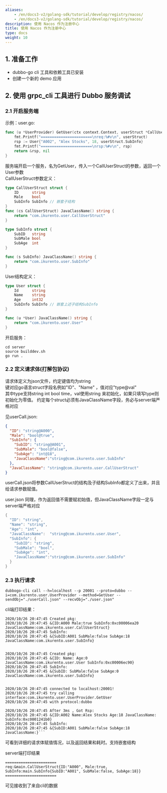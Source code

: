 ```yaml
---
aliases:
    - /en/docs3-v2/golang-sdk/tutorial/develop/registry/nacos/
    - /en/docs3-v2/golang-sdk/tutorial/develop/registry/nacos/
description: 使用 Nacos 作为注册中心
title: 使用 Nacos 作为注册中心
type: docs
weight: 10
---
```




## 1. 准备工作

- dubbo-go cli 工具和依赖工具已安装
- 创建一个新的 demo 应用

## 2. 使用 grpc_cli 工具进行 Dubbo 服务调试

### 2.1 开启服务端
示例：user.go:
```go
func (u *UserProvider) GetUser(ctx context.Context, userStruct *CallUserStruct) (*User, error) {
	fmt.Printf("=======================\nreq:%#v\n", userStruct)
	rsp := User{"A002", "Alex Stocks", 18, userStruct.SubInfo}
	fmt.Printf("=======================\nrsp:%#v\n", rsp)
	return &rsp, nil
}

```
服务端开启一个服务，名为GetUser，传入一个CallUserStruct的参数，返回一个User参数\
CallUserStruct参数定义：
```go
type CallUserStruct struct {
	ID      string
	Male    bool
	SubInfo SubInfo // 嵌套子结构
}
func (cs CallUserStruct) JavaClassName() string {
	return "com.ikurento.user.CallUserStruct"
}

type SubInfo struct {
	SubID   string
	SubMale bool
	SubAge  int
}

func (s SubInfo) JavaClassName() string {
	return "com.ikurento.user.SubInfo"
}

```
User结构定义：
```go
type User struct {
	Id      string
	Name    string
	Age     int32
	SubInfo SubInfo // 嵌套上述子结构SubInfo
}

func (u *User) JavaClassName() string {
	return "com.ikurento.user.User"
}
```

开启服务：

`cd server `\
`source builddev.sh`\
`go run .`

### 2.2 定义请求体(打解包协议)

请求体定义为json文件，约定键值均为string\
键对应go语言struct字段名例如"ID"、"Name" ，值对应"type@val"\
其中type支持string int bool time，val使用string 来初始化，如果只填写type则初始化为零值。
约定每个struct必须有JavaClassName字段，务必与server端严格对应

见userCall.json:
```json
{
  "ID": "string@A000",
  "Male": "bool@true",
  "SubInfo": {
    "SubID": "string@A001",
    "SubMale": "bool@false",
    "SubAge": "int@18",
    "JavaClassName":"string@com.ikurento.user.SubInfo"
  },
  "JavaClassName": "string@com.ikurento.user.CallUserStruct"
}
```
userCall.json将参数CallUserStruct的结构及子结构SubInfo都定义了出来，并且给请求参数赋值。

user.json 同理，作为返回值不需要赋初始值，但JavaClassName字段一定与server端严格对应
```go
{
  "ID": "string",
  "Name": "string",
  "Age": "int",
  "JavaClassName":  "string@com.ikurento.user.User",
  "SubInfo": {
    "SubID": "string",
    "SubMale": "bool",
    "SubAge": "int",
    "JavaClassName":"string@com.ikurento.user.SubInfo"
  }
}
```

### 2.3 执行请求
`dubbogo-cli call --h=localhost --p 20001 --proto=dubbo --i=com.ikurento.user.UserProvider --method=GetUser --sendObj="./userCall.json" --recvObj="./user.json"`

cli端打印结果：
```log
2020/10/26 20:47:45 Created pkg:
2020/10/26 20:47:45 &{ID:A000 Male:true SubInfo:0xc00006ea20 JavaClassName:com.ikurento.user.CallUserStruct}
2020/10/26 20:47:45 SubInfo:
2020/10/26 20:47:45 &{SubID:A001 SubMale:false SubAge:18 JavaClassName:com.ikurento.user.SubInfo}


2020/10/26 20:47:45 Created pkg:
2020/10/26 20:47:45 &{ID: Name: Age:0 JavaClassName:com.ikurento.user.User SubInfo:0xc00006ec90}
2020/10/26 20:47:45 SubInfo:
2020/10/26 20:47:45 &{SubID: SubMale:false SubAge:0 JavaClassName:com.ikurento.user.SubInfo}


2020/10/26 20:47:45 connected to localhost:20001!
2020/10/26 20:47:45 try calling interface:com.ikurento.user.UserProvider.GetUser
2020/10/26 20:47:45 with protocol:dubbo

2020/10/26 20:47:45 After 3ms , Got Rsp:
2020/10/26 20:47:45 &{ID:A002 Name:Alex Stocks Age:18 JavaClassName: SubInfo:0xc0001241b0}
2020/10/26 20:47:45 SubInfo:
2020/10/26 20:47:45 &{SubID:A001 SubMale:false SubAge:18 JavaClassName:}```
```
可看到详细的请求体赋值情况，以及返回结果和耗时。支持嵌套结构

server端打印结果
```
=======================
req:&main.CallUserStruct{ID:"A000", Male:true, SubInfo:main.SubInfo{SubID:"A001", SubMale:false, SubAge:18}}
=======================
```
可见接收到了来自cli的数据
